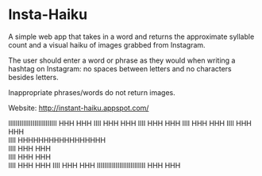 # Insta-Haiku

A simple web app that takes in a word and returns the approximate syllable count and a visual haiku of images
grabbed from Instagram. 

The user should enter a word or phrase as they would when writing a hashtag on Instagram: no spaces between letters and no characters besides letters.

Inappropriate phrases/words do not return images.

Website:
http://instant-haiku.appspot.com/

IIIIIIIIIIIIIIIIIIIIIIIIII                HHH           HHH
            IIII                          HHH           HHH
            IIII                          HHH           HHH
            IIII                          HHH           HHH
            IIII                          HHH           HHH  
            IIII                          HHHHHHHHHHHHHHHHH  
            IIII                          HHH           HHH  
            IIII                          HHH           HHH  
            IIII                          HHH           HHH
            IIII                          HHH           HHH
IIIIIIIIIIIIIIIIIIIIIIIIII                HHH           HHH     
